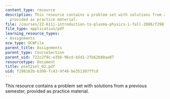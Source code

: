```yaml
---
content_type: resource
description: This resource contains a problem set with solutions from a previous semester,
  provided as practice material.
file: /courses/22-611j-introduction-to-plasma-physics-i-fall-2006/f298182bb399fc439f48be351387ffcd_pset2sol_02.pdf
file_type: application/pdf
learning_resource_types:
- Assignments
ocw_type: OCWFile
parent_title: Assignments
parent_type: CourseSection
parent_uid: 722c2f9c-e358-96cd-b5d1-2fb62b80ae87
resourcetype: Document
title: pset2sol_02.pdf
uid: f298182b-b399-fc43-9f48-be351387ffcd
---
```

This resource contains a problem set with solutions from a previous semester, provided as practice material.

